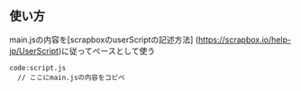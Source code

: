 ## 使い方
main.jsの内容を[scrapboxのuserScriptの記述方法]
(https://scrapbox.io/help-jp/UserScript)に従ってペースとして使う

```
code:script.js
  // ここにmain.jsの内容をコピペ
```
